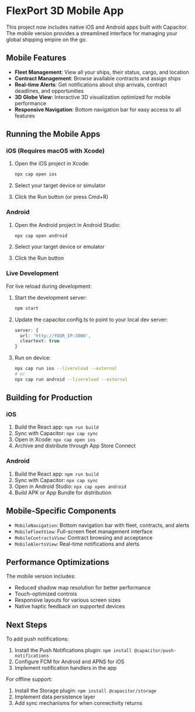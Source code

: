 # FlexPort 3D Mobile App

This project now includes native iOS and Android apps built with Capacitor. The mobile version provides a streamlined interface for managing your global shipping empire on the go.

## Mobile Features

- **Fleet Management**: View all your ships, their status, cargo, and location
- **Contract Management**: Browse available contracts and assign ships
- **Real-time Alerts**: Get notifications about ship arrivals, contract deadlines, and opportunities
- **3D Globe View**: Interactive 3D visualization optimized for mobile performance
- **Responsive Navigation**: Bottom navigation bar for easy access to all features

## Running the Mobile Apps

### iOS (Requires macOS with Xcode)

1. Open the iOS project in Xcode:
   ```bash
   npx cap open ios
   ```

2. Select your target device or simulator
3. Click the Run button (or press Cmd+R)

### Android

1. Open the Android project in Android Studio:
   ```bash
   npx cap open android
   ```

2. Select your target device or emulator
3. Click the Run button

### Live Development

For live reload during development:

1. Start the development server:
   ```bash
   npm start
   ```

2. Update the capacitor.config.ts to point to your local dev server:
   ```typescript
   server: {
     url: 'http://YOUR_IP:3000',
     cleartext: true
   }
   ```

3. Run on device:
   ```bash
   npx cap run ios --livereload --external
   # or
   npx cap run android --livereload --external
   ```

## Building for Production

### iOS
1. Build the React app: `npm run build`
2. Sync with Capacitor: `npx cap sync`
3. Open in Xcode: `npx cap open ios`
4. Archive and distribute through App Store Connect

### Android
1. Build the React app: `npm run build`
2. Sync with Capacitor: `npx cap sync`
3. Open in Android Studio: `npx cap open android`
4. Build APK or App Bundle for distribution

## Mobile-Specific Components

- `MobileNavigation`: Bottom navigation bar with fleet, contracts, and alerts
- `MobileFleetView`: Full-screen fleet management interface
- `MobileContractsView`: Contract browsing and acceptance
- `MobileAlertsView`: Real-time notifications and alerts

## Performance Optimizations

The mobile version includes:
- Reduced shadow map resolution for better performance
- Touch-optimized controls
- Responsive layouts for various screen sizes
- Native haptic feedback on supported devices

## Next Steps

To add push notifications:
1. Install the Push Notifications plugin: `npm install @capacitor/push-notifications`
2. Configure FCM for Android and APNS for iOS
3. Implement notification handlers in the app

For offline support:
1. Install the Storage plugin: `npm install @capacitor/storage`
2. Implement data persistence layer
3. Add sync mechanisms for when connectivity returns
